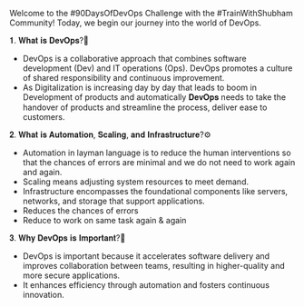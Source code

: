 Welcome to the #90DaysOfDevOps Challenge with the #TrainWithShubham Community! Today, we begin our journey into the world of DevOps.

𝟏. 𝐖𝐡𝐚𝐭 𝐢𝐬 𝐃𝐞𝐯𝐎𝐩𝐬?🤖
- DevOps is a collaborative approach that combines software development (Dev) and IT operations (Ops). DevOps promotes a culture of shared responsibility and continuous improvement.
- As Digitalization is increasing day by day that leads to boom in Development of products and automatically 𝐃𝐞𝐯𝐎𝐩𝐬 needs to take the handover of products and streamline the process, deliver ease to customers.

𝟐. 𝐖𝐡𝐚𝐭 𝐢𝐬 𝐀𝐮𝐭𝐨𝐦𝐚𝐭𝐢𝐨𝐧, 𝐒𝐜𝐚𝐥𝐢𝐧𝐠, 𝐚𝐧𝐝 𝐈𝐧𝐟𝐫𝐚𝐬𝐭𝐫𝐮𝐜𝐭𝐮𝐫𝐞?⚙️
- Automation in layman language is to reduce the human interventions so that the chances of errors are minimal and we do not need to work again and again.
- Scaling means adjusting system resources to meet demand.
- Infrastructure encompasses the foundational components like servers, networks, and storage that support applications.
- Reduces the chances of errors
- Reduce to work on same task again & again

𝟑. 𝐖𝐡𝐲 𝐃𝐞𝐯𝐎𝐩𝐬 𝐢𝐬 𝐈𝐦𝐩𝐨𝐫𝐭𝐚𝐧𝐭?🌟 
- DevOps is important because it accelerates software delivery and improves collaboration between teams, resulting in higher-quality and more secure applications. 
- It enhances efficiency through automation and fosters continuous innovation.
